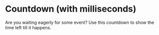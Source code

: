 # Countdown (with milliseconds)
Are you waiting eagerly for some event? Use this countdown to show the time left till it happens.

